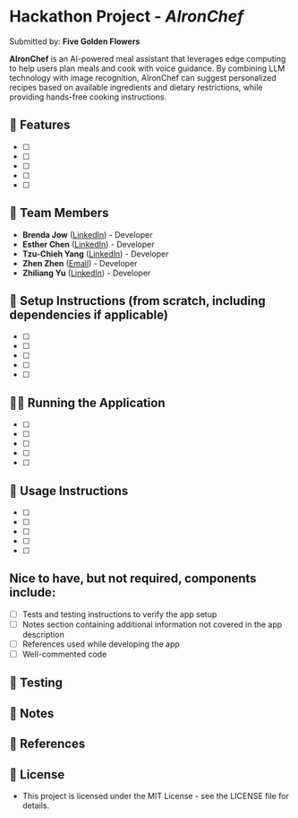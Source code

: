 # Hackathon Project - *AIronChef*

Submitted by: **Five Golden Flowers**

**AIronChef** is an AI-powered meal assistant that leverages edge computing to help users plan meals and cook with voice guidance. By combining LLM technology with image recognition, AIronChef can suggest personalized recipes based on available ingredients and dietary restrictions, while providing hands-free cooking instructions.
 

## 🌟 Features
- [ ] 
- [ ] 
- [ ] 
- [ ] 
- [ ] 


## 👥 Team Members  
- **Brenda Jow** ([LinkedIn]()) - Developer  
- **Esther Chen** ([LinkedIn](https://www.linkedin.com/in/esther-chen-seattle)) - Developer 
- **Tzu-Chieh Yang** ([LinkedIn](https://www.linkedin.com/in/tzu-chieh-yang-221149290)) - Developer
- **Zhen Zhen** ([Email](mailto:zhenzhenzz0318@gmail.com)) - Developer
- **Zhiliang Yu** ([LinkedIn]()) - Developer


## 🚀 Setup Instructions (from scratch, including dependencies if applicable)

- [ ] 
- [ ] 
- [ ] 
- [ ] 
- [ ] 


## 🏃‍♂️ Running the Application
  
- [ ] 
- [ ] 
- [ ] 
- [ ] 
- [ ]


## 📱 Usage Instructions

- [ ] 
- [ ] 
- [ ] 
- [ ] 
- [ ]


## Nice to have, but not required, components include:

- [ ] Tests and testing instructions to verify the app setup
- [ ] Notes section containing additional information not covered in the app description
- [ ] References used while developing the app
- [ ] Well-commented code

## 🧪 Testing

## 📝 Notes

## 🔗 References

## 📄 License

- This project is licensed under the MIT License - see the LICENSE file for details.
